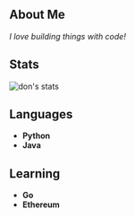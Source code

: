 ## About Me
*I love building things with code!*

## Stats

![don's stats](https://github-readme-stats.vercel.app/api?username=dbfreem&show_icons=true&theme=tokyonight&count_private=true)

## Languages
- **Python**
- **Java** 

## Learning
- **Go**
- **Ethereum**

